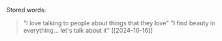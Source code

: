 
Stored words:
>"I love talking to people about things that they love"
>"I find beauty in everything... let's talk about it" [[2024-10-16]]
